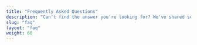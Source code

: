 ```yaml
---
title: "Frequently Asked Questions"
description: "Can't find the answer you're looking for? We've shared some of FAQs to help you out!"
slug: "faq"
layout: "faq"
weight: 60
---
```

